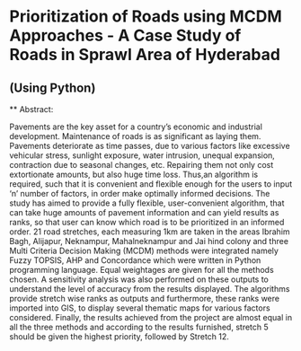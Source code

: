 # Prioritization of Roads using MCDM Approaches - A Case Study of Roads in Sprawl Area of Hyderabad
## (Using Python)

** Abstract:

Pavements are the key asset for a country’s economic and industrial development. Maintenance of roads is as significant as laying them. Pavements deteriorate as time
passes, due to various factors like excessive vehicular stress, sunlight exposure, water intrusion, unequal expansion, contraction due to seasonal changes, etc. Repairing them not only cost extortionate amounts, but also huge time loss. Thus,an algorithm is required, such that it is convenient and flexible enough for the users to input ‘n’ number of factors, in order make optimally informed decisions. The study has aimed to provide a fully flexible, user-convenient algorithm, that can take huge amounts of pavement information and can yield results as ranks, so that user can know which road is to be prioritized in an informed order. 21 road stretches,
each measuring 1km are taken in the areas Ibrahim Bagh, Alijapur, Neknampur, Mahalneknampur and Jai hind colony and three Multi Criteria Decision Making (MCDM) methods were integrated namely Fuzzy TOPSIS, AHP and Concordance which were written in Python programming language. Equal weightages are given for all the methods chosen. A sensitivity analysis was also performed on these outputs to understand the level of accuracy from the results displayed. The algorithms provide stretch wise ranks as outputs and furthermore, these ranks were imported into GIS, to display several thematic maps for various factors considered. Finally, the results achieved from the project are almost equal in all the three methods and according to the results furnished, stretch 5 should be given the highest priority, followed by Stretch 12. 
